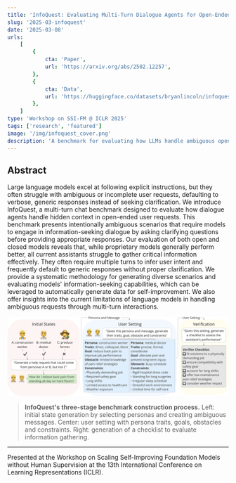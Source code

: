 ```yaml
---
title: 'InfoQuest: Evaluating Multi-Turn Dialogue Agents for Open-Ended Conversations with Hidden Context'
slug: '2025-03-infoquest'
date: '2025-03-08'
urls:
    [
        {
            cta: 'Paper',
            url: 'https://arxiv.org/abs/2502.12257',
        },
        {
            cta: 'Data',
            url: 'https://huggingface.co/datasets/bryanlincoln/infoquest',
        },
    ]
type: 'Workshop on SSI-FM @ ICLR 2025'
tags: ['research', 'featured']
image: '/img/infoquest_cover.png'
description: 'A benchmark for evaluating how LLMs handle ambiguous open-ended requests through dialogue, revealing that current models struggle to ask effective clarifying questions.'
---
```


## Abstract

Large language models excel at following explicit instructions, but they often struggle with ambiguous or incomplete user requests, defaulting to verbose, generic responses instead of seeking clarification. We introduce InfoQuest, a multi-turn chat benchmark designed to evaluate how dialogue agents handle hidden context in open-ended user requests. This benchmark presents intentionally ambiguous scenarios that require models to engage in information-seeking dialogue by asking clarifying questions before providing appropriate responses. Our evaluation of both open and closed models reveals that, while proprietary models generally perform better, all current assistants struggle to gather critical information effectively. They often require multiple turns to infer user intent and frequently default to generic responses without proper clarification. We provide a systematic methodology for generating diverse scenarios and evaluating models' information-seeking capabilities, which can be leveraged to automatically generate data for self-improvement. We also offer insights into the current limitations of language models in handling ambiguous requests through multi-turn interactions.

<div align="center">
    <img class="text-img mw-100" src="/img/infoquest_diagram.png">
</div>

> <b>InfoQuest's three-stage benchmark construction process.</b> Left: initial state generation by selecting personas and creating ambiguous messages. Center: user setting with persona traits, goals, obstacles and constraints. Right: generation of a checklist to evaluate information gathering.

---
Presented at the Workshop on Scaling Self-Improving Foundation Models without Human Supervision at the 13th International Conference on Learning Representations (ICLR).